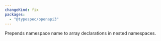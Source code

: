 ```yaml
---
changeKind: fix
packages:
  - "@typespec/openapi3"
---
```


Prepends namespace name to array declarations in nested namespaces.